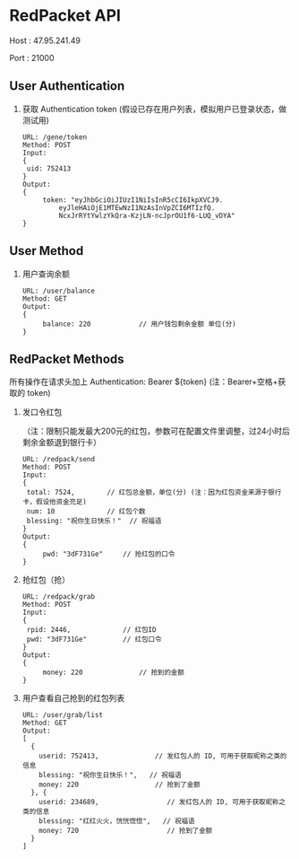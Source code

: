 # RedPacket API

Host : 47.95.241.49

Port : 21000

## User Authentication 

1. 获取 Authentication token (假设已存在用户列表，模拟用户已登录状态，做测试用)

   ```
   URL: /gene/token
   Method: POST
   Input: 
   {
   	uid: 752413
   }
   Output:
   {
    	token: "eyJhbGciOiJIUzI1NiIsInR5cCI6IkpXVCJ9.
    		eyJleHAiOjE1MTEwNzI1NzAsInVpZCI6MTIzfQ.
    		NcxJrRYtYwlzYkQra-KzjLN-ncJprOU1f6-LUQ_vDYA"
   }
   ```

## User Method

1. 用户查询余额

   ```
   URL: /user/balance
   Method: GET
   Output:
   {
    	balance: 220			// 用户钱包剩余金额 单位(分)
   }
   ```


## RedPacket Methods

所有操作在请求头加上 Authentication: Bearer ${token} (注：Bearer+空格+获取的 token)

1. 发口令红包 

   （注：限制只能发最大200元的红包，参数可在配置文件里调整，过24小时后剩余金额退到银行卡）

   ```
   URL: /redpack/send
   Method: POST
   Input: 
   {
   	total: 7524,		// 红包总金额，单位(分) (注：因为红包资金来源于银行卡，假设他资金充足)
   	num: 10				// 红包个数
   	blessing: "祝你生日快乐！"  // 祝福语
   }
   Output:
   {
    	pwd: "3dF731Ge"		// 抢红包的口令
   }
   ```

2. 抢红包（抢）

   ```
   URL: /redpack/grab
   Method: POST
   Input: 
   {
   	rpid: 2446,				// 红包ID
   	pwd: "3dF731Ge"			// 红包口令
   }
   Output:
   {
    	money: 220				// 抢到的金额
   }
   ```

3. 用户查看自己抢到的红包列表

   ```
   URL: /user/grab/list
   Method: GET
   Output:
   [
     {
       userid: 752413,				// 发红包人的 ID, 可用于获取昵称之类的信息
       blessing: "祝你生日快乐！",   // 祝福语	
       money: 220				    // 抢到了金额
     }, {
       userid: 234689,				   // 发红包人的 ID, 可用于获取昵称之类的信息
       blessing: "红红火火，恍恍惚惚",   // 祝福语	
       money: 720				       // 抢到了金额
     }
   ]
   ```

   ​


​

